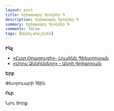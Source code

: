 ```yaml
---
layout: post
title: Երիտասարդ Գրողներ Գ
description: Երիտասարդ Գրողներ Գ
summary: Երիտասարդ Գրողներ Գ
comments: false
tags: [Արևելահայերեն]
---
```


**Ինչ**

- [«Ըստ Օրացույցի»- Լուսինե Պեետրոսյան](/assets/files/Լուսինե%20Պեետրոսյան/Ըստ%20Օրացույցի.pdf)
- [«Մորս Ձկնիկները» - Անրի Գրիգորյան](/assets/files/Անրի%20Գրիգորյան/Մորս%20Ձկնիկները.pdf)

**Երբ**

Փետրուարի 18ին

**Ուր**

Նյու Յորք
